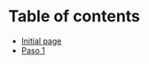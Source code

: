 # Table of contents

* [Initial page](README.md)
* [Paso 1](https://github.com/node-girls/beginners-javascript-spanish/blob/master/step01-es.md)


